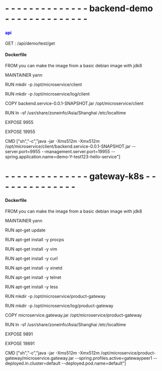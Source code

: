 # - - - - - - - - - - - - - - backend-demo - - - - - - - - - - - - - - 

#### <font color=#0000FF>api</font>
GET : /api/demo/test/get

#### Dockerfile

FROM you can make the image from a basic debian image with jdk8

MAINTAINER yann

RUN mkdir -p /opt/microservice/client

RUN mkdir -p /opt/microservice/log/client

COPY backend.service-0.0.1-SNAPSHOT.jar /opt/microservice/client

RUN ln -sf /usr/share/zoneinfo/Asia/Shanghai /etc/localtime

EXPOSE 9955

EXPOSE 19955

CMD ["sh","-c","java -jar -Xms512m -Xmx512m /opt/microservice/client/backend.service-0.0.1-SNAPSHOT.jar --server.port=9955 --management.server.port=19955 --spring.application.name=demo-Y-test123-hello-service"]

# - - - - - - - - - - - - - - gateway-k8s - - - - - - - - - - - - - - 

#### Dockerfile

FROM you can make the image from a basic debian image with jdk8

MAINTAINER yann

RUN apt-get update

RUN apt-get install -y procps

RUN apt-get install -y vim

RUN apt-get install -y curl

RUN apt-get install -y xinetd

RUN apt-get install -y telnet

RUN apt-get install -y less

RUN mkdir -p /opt/microservice/product-gateway

RUN mkdir -p /opt/microservice/log/product-gateway

COPY microservice.gateway.jar /opt/microservice/product-gateway

RUN ln -sf /usr/share/zoneinfo/Asia/Shanghai /etc/localtime

EXPOSE 9891

EXPOSE 19891

CMD ["sh","-c","java -jar -Xms512m -Xmx512m /opt/microservice/product-gateway/microservice.gateway.jar --spring.profiles.active=gatewaypeer1 --deployed.in.cluster=default --deployed.pod.name=default"]
